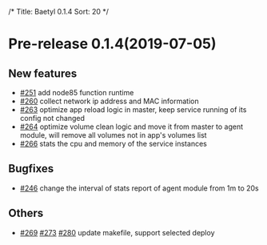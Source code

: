 /*
Title: Baetyl 0.1.4
Sort: 20
*/

# Pre-release 0.1.4(2019-07-05)

## New features

- [#251](https://github.com/baidu/openedge/issues/251) add node85 function runtime
- [#260](https://github.com/baidu/openedge/issues/260) collect network ip address and MAC information
- [#263](https://github.com/baidu/openedge/issues/263) optimize app reload logic in master, keep service running of its config not changed
- [#264](https://github.com/baidu/openedge/issues/264) optimize volume clean logic and move it from master to agent module, will remove all volumes not in app's volumes list
- [#266](https://github.com/baidu/openedge/issues/266) stats the cpu and memory of the service instances

## Bugfixes

- [#246](https://github.com/baidu/openedge/issues/246) change the interval of stats report of agent module from 1m to 20s

## Others

- [#269](https://github.com/baidu/openedge/issues/269) [#273](https://github.com/baidu/openedge/issues/273) [#280](https://github.com/baidu/openedge/issues/280) update makefile, support selected deploy
